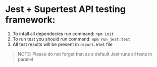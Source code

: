 # Jest + Supertest API testing framework:

1. To intall all dependecies run command: `npm init`
2. To run test you should run command: `npm run jest:test `
3. All test results will be present in `report.html` file

> NOTE:
> Please do not forget that as a default Jest runs all tests in parallel
